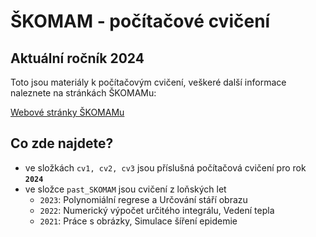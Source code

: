 # ŠKOMAM - počítačové cvičení

## Aktuální ročník 2024

Toto jsou materiály k počítačovým cvičení, veškeré další informace naleznete na stránkách ŠKOMAMu:

[Webové stránky ŠKOMAMu](http://skomam.vsb.cz/)

## Co zde najdete?
- ve složkách `cv1, cv2, cv3` jsou příslušná počítačová cvičení pro rok **`2024`**
- ve složce `past_SKOMAM` jsou cvičení z loňských let
    - `2023`: Polynomiální regrese a Určování stáří obrazu
    - `2022`: Numerický výpočet určitého integrálu, Vedení tepla
    - `2021`: Práce s obrázky, Simulace šíření epidemie
